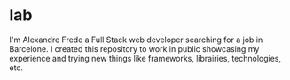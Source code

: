 # lab

I'm Alexandre Frede a Full Stack web developer searching for a job in Barcelone. I created this repository to work in public showcasing my experience and trying new things like frameworks, librairies, technologies, etc.
